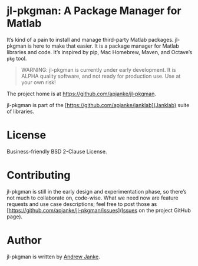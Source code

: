 # jl-pkgman: A Package Manager for Matlab

It’s kind of a pain to install and manage third-party Matlab packages. jl-pkgman
is here to make that easier. It is a package manager for Matlab libraries and code.
It’s inspired by pip, Mac Homebrew, Maven, and Octave’s `pkg` tool.

> WARNING: jl-pkgman is currently under early development. It is ALPHA quality
> software, and not ready for production use. Use at your own
> risk!

The project home is at https://github.com/apjanke/jl-pkgman.

jl-pkgman is part of the [https://github.com/apjanke/janklab](Janklab) suite of
libraries.

# License

Business-friendly BSD 2-Clause License.

# Contributing

jl-pkgman is still in the early design and experimentation phase, so there’s not much to collaborate on, code-wise. What we need now are feature requests and use case descriptions; feel free to post those as [https://github.com/apjanke/jl-pkgman/issues](Issues on the project GitHub page).

# Author

jl-pkgman is written by [Andrew Janke](https://apjanke.net).
